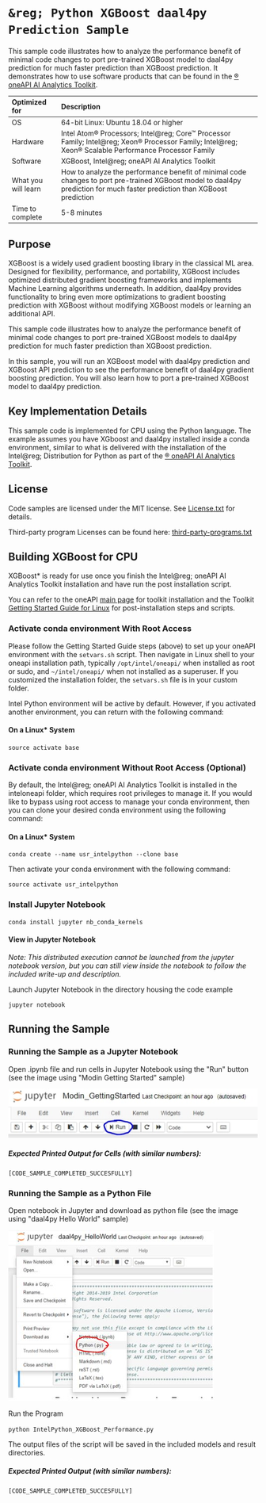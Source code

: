 # `&reg; Python XGBoost daal4py Prediction Sample`
This sample code illustrates how to analyze the performance benefit of minimal code changes to port pre-trained XGBoost model to daal4py prediction for much faster prediction than XGBoost prediction. It demonstrates how to use software products that can be found in the [&reg; oneAPI AI Analytics Toolkit](https://software.intel.com/content/www/us/en/develop/tools/oneapi/ai-analytics-toolkit.html). 

| Optimized for                     | Description
| :---                              | :---
| OS                                | 64-bit Linux: Ubuntu 18.04 or higher
| Hardware                          | Intel Atom&reg; Processors; Intel@reg; Core&trade; Processor Family; Intel@reg; Xeon&reg; Processor Family; Intel@reg; Xeon&reg; Scalable Performance Processor Family
| Software                          | XGBoost, Intel@reg; oneAPI AI Analytics Toolkit
| What you will learn               | How to analyze the performance benefit of minimal code changes to port pre-trained XGBoost model to daal4py prediction for much faster prediction than XGBoost prediction
| Time to complete                  | 5-8 minutes

## Purpose

XGBoost is a widely used gradient boosting library in the classical ML area. Designed for flexibility, performance, and portability, XGBoost includes optimized distributed gradient boosting frameworks and implements Machine Learning algorithms underneath. In addition, daal4py provides functionality to bring even more optimizations to gradient boosting prediction with XGBoost without modifying XGBoost models or learning an additional API.

This sample code illustrates how to analyze the performance benefit of minimal code changes to port pre-trained XGBoost models to daal4py prediction for much faster prediction than XGBoost prediction.

In this sample, you will run an XGBoost model with daal4py prediction and XGBoost API prediction to see the performance benefit of daal4py gradient boosting prediction. You will also learn how to port a pre-trained XGBoost model to daal4py prediction.
  
## Key Implementation Details 
This sample code is implemented for CPU using the Python language. The example assumes you have XGboost and daal4py installed inside a conda environment, similar to what is delivered with the installation of the Intel@reg; Distribution for Python as part of the [&reg; oneAPI AI Analytics Toolkit](https://software.intel.com/en-us/oneapi/ai-kit).  
 
## License  
Code samples are licensed under the MIT license. See
[License.txt](https://github.com/oneapi-src/oneAPI-samples/blob/master/License.txt) for details.

Third-party program Licenses can be found here: [third-party-programs.txt](https://github.com/oneapi-src/oneAPI-samples/blob/master/third-party-programs.txt)

## Building XGBoost for CPU

XGBoost* is ready for use once you finish the Intel@reg; oneAPI AI Analytics Toolkit installation and have run the post installation script.

You can refer to the oneAPI [main page](https://software.intel.com/en-us/oneapi) for toolkit installation and the Toolkit [Getting Started Guide for Linux](https://software.intel.com/en-us/get-started-with-intel-oneapi-linux-get-started-with-the-intel-ai-analytics-toolkit) for post-installation steps and scripts.


### Activate conda environment With Root Access

Please follow the Getting Started Guide steps (above) to set up your oneAPI environment with the `setvars.sh` script. Then navigate in Linux shell to your oneapi installation path, typically `/opt/intel/oneapi/` when installed as root or sudo, and `~/intel/oneapi/` when not installed as a superuser. If you customized the installation folder, the `setvars.sh` file is in your custom folder. 

Intel Python environment will be active by default. However, if you activated another environment, you can return with the following command:

#### On a Linux* System
```
source activate base
```

### Activate conda environment Without Root Access (Optional)

By default, the Intel@reg; oneAPI AI Analytics Toolkit is installed in the inteloneapi folder, which requires root privileges to manage it. If you would like to bypass using root access to manage your conda environment, then you can clone your desired conda environment using the following command:

#### On a Linux* System
```
conda create --name usr_intelpython --clone base
```

Then activate your conda environment with the following command:

```
source activate usr_intelpython
```

### Install Jupyter Notebook
```
conda install jupyter nb_conda_kernels
```

#### View in Jupyter Notebook

_Note: This distributed execution cannot be launched from the jupyter notebook version, but you can still view inside the notebook to follow the included write-up and description._

Launch Jupyter Notebook in the directory housing the code example

```
jupyter notebook
```

## Running the Sample

### Running the Sample as a Jupyter Notebook

Open .ipynb file and run cells in Jupyter Notebook using the "Run" button (see the image using "Modin Getting Started" sample)

![Click the Run Button in the Jupyter Notebook](Jupyter_Run.jpg "Run Button on Jupyter Notebook")

##### Expected Printed Output for Cells (with similar numbers):
```
[CODE_SAMPLE_COMPLETED_SUCCESFULLY]
```

### Running the Sample as a Python File

Open notebook in Jupyter and download as python file (see the image using "daal4py Hello World"  sample)

![Download as python file in the Jupyter Notebook](Jupyter_Save_Py.jpg "Download as python file in the Jupyter Notebook")

Run the Program

`python IntelPython_XGBoost_Performance.py`

The output files of the script will be saved in the included models and result directories. 

##### Expected Printed Output (with similar numbers):
```
[CODE_SAMPLE_COMPLETED_SUCCESFULLY]
```
